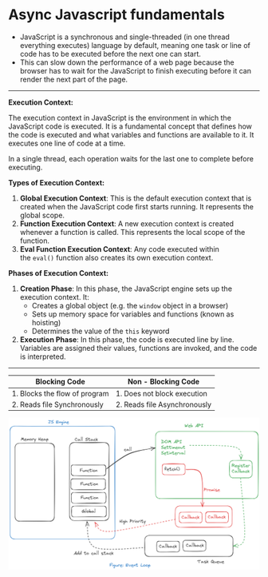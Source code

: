 # Async Javascript fundamentals

- JavaScript is a synchronous and single-threaded (in one thread everything executes) language by default, meaning one task or line of code has to be executed before the next one can start.
- This can slow down the performance of a web page because the browser has to wait for the JavaScript to finish executing before it can render the next part of the page.

---

**Execution Context:** 

The execution context in JavaScript is the environment in which the JavaScript code is executed. It is a fundamental concept that defines how the code is executed and what variables and functions are available to it. It executes one line of code at a time.

In a single thread, each operation waits for the last one to complete before executing.

**Types of Execution Context:**

1. **Global Execution Context**: This is the default execution context that is created when the JavaScript code first starts running. It represents the global scope.
2. **Function Execution Context**: A new execution context is created whenever a function is called. This represents the local scope of the function.
3. **Eval Function Execution Context**: Any code executed within the `eval()` function also creates its own execution context.

**Phases of Execution Context:**

1. **Creation Phase**: In this phase, the JavaScript engine sets up the execution context. It:
    - Creates a global object (e.g. the `window` object in a browser)
    - Sets up memory space for variables and functions (known as hoisting)
    - Determines the value of the `this` keyword
2. **Execution Phase**: In this phase, the code is executed line by line. Variables are assigned their values, functions are invoked, and the code is interpreted.

---

| Blocking Code | Non - Blocking Code |
| --- | --- |
| 1. Blocks the flow of program | 1. Does not block execution |
| 2. Reads file Synchronously | 2. Reads file Asynchronously |

![event-loop.png](event-loop.png)